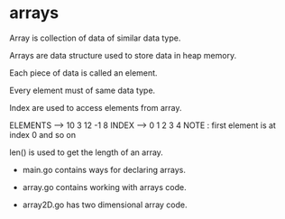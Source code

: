 # arrays

Array is collection of data of similar data type.

Arrays are data structure used to store data in heap memory.

Each piece of data is called an element.

Every element must of same data type.

Index are used to access elements from array.

ELEMENTS  -->  10  3  12 -1  8
INDEX     -->  0   1  2   3  4
NOTE : first element is at index 0 and so on


len() is used to get the length of an array.

- main.go contains ways for declaring arrays.

- array.go contains working with arrays code.

- array2D.go has two dimensional array code.






